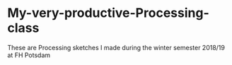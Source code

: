 # My-very-productive-Processing-class
These are Processing sketches I made during the winter semester 2018/19 at FH Potsdam
